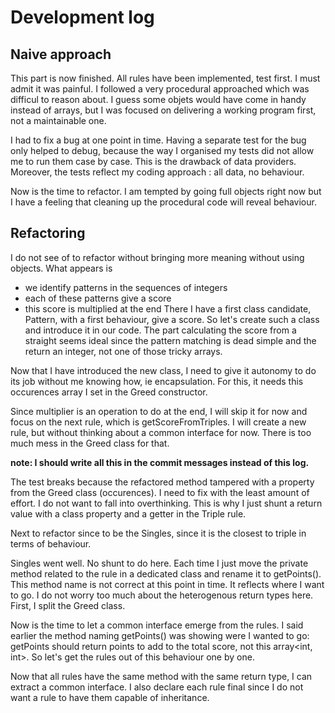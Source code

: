 # Development log

## Naive approach 
This part is now finished. All rules have been implemented, test first. I must admit it was painful.
I followed a very procedural approached which was difficul to reason about. 
I guess some objets would have come in handy instead of arrays, but I was focused on delivering 
a working program first, not a maintainable one.

I had to fix a bug at one point in time. Having a separate test for the bug only helped to 
debug, because the way I organised my tests did not allow me to run them case by case. This 
is the drawback of data providers. Moreover, the tests reflect my coding approach : all data, 
no behaviour.

Now is the time to refactor. I am tempted by going full objects right now but I have a feeling 
that cleaning up the procedural code will reveal behaviour.

## Refactoring
I do not see of to refactor without bringing more meaning without using objects. What appears is 
  * we identify patterns in the sequences of integers
  * each of these patterns give a score
  * this score is multiplied at the end
There I have a first class candidate, Pattern, with a first behaviour, give a score. So let's create 
such a class and introduce it in our code. The part calculating the score from a straight seems ideal 
since the pattern matching is dead simple and the return an integer, not one of those tricky arrays.

Now that I have introduced the new class, I need to give it autonomy to do its job without me knowing how, 
ie encapsulation. For this, it needs this occurences array I set in the Greed constructor. 

Since multiplier is an operation to do at the end, I will skip it for now and focus on the next rule, 
which is getScoreFromTriples. I will create a new rule, but without thinking about a common interface for now.
There is too much mess in the Greed class for that.

__note: I should write all this in the commit messages instead of this log.__

The test breaks because the refactored method tampered with a property from the Greed class (occurences). 
I need to fix with the least amount of effort. I do not want to fall into overthinking. This is why I just 
shunt a return value with a class property and a getter in the Triple rule.

Next to refactor since to be the Singles, since it is the closest to triple in terms of behaviour.

Singles went well. No shunt to do here. Each time I just move the private method related to the rule in a 
dedicated class and rename it to getPoints(). This method name is not correct at this point in time. It reflects 
where I want to go. I do not worry too much about the heterogenous return types here. First, I split the Greed class.

Now is the time to let a common interface emerge from the rules. I said earlier the method naming getPoints() 
was showing were I wanted to go: getPoints should return points to add to the total score, not this array<int, int>.
So let's get the rules out of this behaviour one by one.

Now that all rules have the same method with the same return type, I can extract a common interface. 
I also declare each rule final since I do not want a rule to have them capable of inheritance.